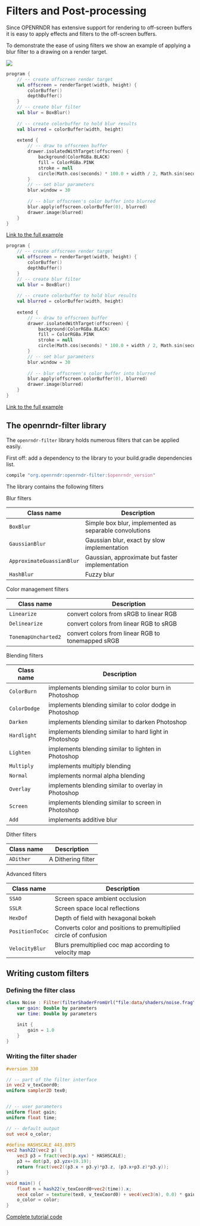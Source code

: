 
# Filters and Post-processing

Since OPENRNDR has extensive support for rendering to off-screen buffers it is easy to apply effects and filters
to the off-screen buffers.

To demonstrate the ease of using filters we show an example of applying a blur filter to a drawing on a render target.

<img src="media/filters-001.mp4"/>

```kotlin
program {
    // -- create offscreen render target
    val offscreen = renderTarget(width, height) {
        colorBuffer()
        depthBuffer()
    }
    // -- create blur filter
    val blur = BoxBlur()
    
    // -- create colorbuffer to hold blur results
    val blurred = colorBuffer(width, height)
    
    extend {
        // -- draw to offscreen buffer
        drawer.isolatedWithTarget(offscreen) {
            background(ColorRGBa.BLACK)
            fill = ColorRGBa.PINK
            stroke = null
            circle(Math.cos(seconds) * 100.0 + width / 2, Math.sin(seconds) * 100.0 + height / 2.0, 100.0 + 100.0 * Math.cos(seconds * 2.0))
        }
        // -- set blur parameters
        blur.window = 30
        
        // -- blur offscreen's color buffer into blurred
        blur.apply(offscreen.colorBuffer(0), blurred)
        drawer.image(blurred)
    }
}
```

[Link to the full example](https://github.com/openrndr/openrndr-examples/blob/master/src/main/kotlin/examples/06_Advanced_drawing/C01_Filters_and_post-processing000.kt)

```kotlin
program {
    // -- create offscreen render target
    val offscreen = renderTarget(width, height) {
        colorBuffer()
        depthBuffer()
    }
    // -- create blur filter
    val blur = BoxBlur()
    
    // -- create colorbuffer to hold blur results
    val blurred = colorBuffer(width, height)
    
    extend {
        // -- draw to offscreen buffer
        drawer.isolatedWithTarget(offscreen) {
            background(ColorRGBa.BLACK)
            fill = ColorRGBa.PINK
            stroke = null
            circle(Math.cos(seconds) * 100.0 + width / 2, Math.sin(seconds) * 100.0 + height / 2.0, 100.0 + 100.0 * Math.cos(seconds * 2.0))
        }
        // -- set blur parameters
        blur.window = 30
        
        // -- blur offscreen's color buffer into blurred
        blur.apply(offscreen.colorBuffer(0), blurred)
        drawer.image(blurred)
    }
}
```

[Link to the full example](https://github.com/openrndr/openrndr-examples/blob/master/src/main/kotlin/examples/06_Advanced_drawing/C01_Filters_and_post-processing001.kt)

## The openrndr-filter library

The `openrndr-filter` library holds numerous filters that can be applied easily.

First off: add a dependency to the library to your build.gradle dependencies list.
```groovy
compile "org.openrndr:openrndr-filter:$openrndr_version"
```

The library contains the following filters

Blur filters

Class name                | Description
--------------------------|-------------------------------------------------------
`BoxBlur`                 | Simple box blur, implemented as separable convolutions
`GaussianBlur`            | Gaussian blur, exact by slow implementation
`ApproximateGuassianBlur` | Gaussian, approximate but faster implementation
`HashBlur`                | Fuzzy blur


Color management filters

 Class name          | Description
---------------------|--------------------------------------------------
 `Linearize`         | convert colors from sRGB to linear RGB
 `Delinearize`       | convert colors from linear RGB to sRGB
 `TonemapUncharted2` | convert colors from linear RGB to tonemapped sRGB

Blending filters

Class name   | Description
-------------|------------------------------------------------------
`ColorBurn`  | implements blending similar to color burn in Photoshop
`ColorDodge` | implements blending similar to color dodge in Photoshop
`Darken`     | implements blending similar to darken Photoshop
`Hardlight`  | implements blending similar to hard light in Photoshop
`Lighten`    | implements blending similar to lighten in Photoshop
`Multiply`   | implements multiply blending
`Normal`     | implements normal alpha blending
`Overlay`    | implements blending similar to overlay in Photoshop
`Screen`     | implements blending similar to screen in Photoshop
`Add`        | implements additive blur

Dither filters

 Class name | Description
------------|-------------------
 `ADither`  | A Dithering filter

Advanced filters

Class name      | Description
----------------|-------------------------------------------------------------------
`SSAO`          | Screen space ambient occlusion
`SSLR`          | Screen space local reflections
`HexDof`        | Depth of field with hexagonal bokeh
`PositionToCoc` | Converts color and positions to premultiplied circle of confusion
`VelocityBlur`  | Blurs premultiplied coc map according to velocity map

## Writing custom filters

### Defining the filter class
```kotlin
class Noise : Filter(filterShaderFromUrl("file:data/shaders/noise.frag")) {
    var gain: Double by parameters
    var time: Double by parameters

    init {
        gain = 1.0
    }
}
```

### Writing the filter shader

```glsl
#version 330

// -- part of the filter interface
in vec2 v_texCoord0;
uniform sampler2D tex0;


// -- user parameters
uniform float gain;
uniform float time;

// -- default output
out vec4 o_color;

#define HASHSCALE 443.8975
vec2 hash22(vec2 p) {
    vec3 p3 = fract(vec3(p.xyx) * HASHSCALE);
    p3 += dot(p3, p3.yzx+19.19);
    return fract(vec2((p3.x + p3.y)*p3.z, (p3.x+p3.z)*p3.y));
}

void main() {
    float n = hash22(v_texCoord0+vec2(time)).x;
    vec4 color = texture(tex0, v_texCoord0) + vec4(vec3(n), 0.0) * gain;
    o_color = color;
}
```
[Complete tutorial code](https://github.com/openrndr/openrndr-tutorials/blob/master/filters-002/src/main/kotlin/Example.kt)


